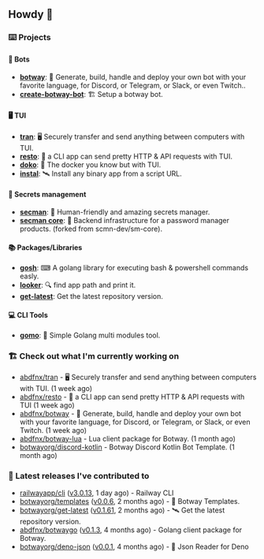 ## Howdy 👋

### ⌨️ Projects

#### 🤖 Bots

- [**botway**](https://github.com/abdfnx/botway): 🤖 Generate, build, handle and deploy your own bot with your favorite language, for Discord, or Telegram, or Slack, or even Twitch..
- [**create-botway-bot**](https://github.com/abdfnx/create-botway-bot): 🏗️ Setup a botway bot.

#### 🖥 TUI

- [**tran**](https://github.com/abdfnx/tran): 🖥 Securely transfer and send anything between computers with TUI.
- [**resto**](https://github.com/abdfnx/resto): 🔗 a CLI app can send pretty HTTP & API requests with TUI.
- [**doko**](https://github.com/abdfnx/doko): 🐳 The docker you know but with TUI.
- [**instal**](https://github.com/abdfnx/instal): 🛰️ Install any binary app from a script URL.

#### 🔐 Secrets management

- [**secman**](https://github.com/scmn-dev/secman): 👊 Human-friendly and amazing secrets manager.
- [**secman core**](https://github.com/scmn-dev/core): 📡️ Backend infrastructure for a password manager products. (forked from scmn-dev/sm-core).

#### 📚 Packages/Libraries

- [**gosh**](https://github.com/abdfnx/gosh): ⌨ A golang library for executing bash & powershell commands easly.
- [**looker**](https://github.com/abdfnx/looker): 🔍 find app path and print it.
- [**get-latest**](https://github.com/scmn-dev/get-latest): Get the latest repository version.

#### 💻 CLI Tools 

- [**gomo**](https://github.com/abdfnx/gomo): 📐 Simple Golang multi modules tool.

### 🏗️ Check out what I'm currently working on


- [abdfnx/tran](https://github.com/abdfnx/tran) - 🖥 Securely transfer and send anything between computers with TUI. (1 week ago)
- [abdfnx/resto](https://github.com/abdfnx/resto) - 🔗 a CLI app can send pretty HTTP &amp; API requests with TUI (1 week ago)
- [abdfnx/botway](https://github.com/abdfnx/botway) - 🤖 Generate, build, handle and deploy your own bot with your favorite language, for Discord, or Telegram, or Slack, or even Twitch. (1 week ago)
- [abdfnx/botway-lua](https://github.com/abdfnx/botway-lua) - Lua client package for Botway. (1 month ago)
- [botwayorg/discord-kotlin](https://github.com/botwayorg/discord-kotlin) - Botway Discord Kotlin Bot Template. (1 month ago)

### 🔭 Latest releases I've contributed to

- [railwayapp/cli](https://github.com/railwayapp/cli) ([v3.0.13](https://github.com/railwayapp/cli/releases/tag/v3.0.13), 1 day ago) - Railway CLI
- [botwayorg/templates](https://github.com/botwayorg/templates) ([v0.0.6](https://github.com/botwayorg/templates/releases/tag/v0.0.6), 2 months ago) - 🎲 Botway Templates.
- [botwayorg/get-latest](https://github.com/botwayorg/get-latest) ([v0.1.61](https://github.com/botwayorg/get-latest/releases/tag/v0.1.61), 2 months ago) - 🛰️ Get the latest repository version.
- [abdfnx/botwaygo](https://github.com/abdfnx/botwaygo) ([v0.1.3](https://github.com/abdfnx/botwaygo/releases/tag/v0.1.3), 4 months ago) - Golang client package for Botway.
- [botwayorg/deno-json](https://github.com/botwayorg/deno-json) ([v0.0.1](https://github.com/botwayorg/deno-json/releases/tag/v0.0.1), 4 months ago) - 🦕 Json Reader for Deno
